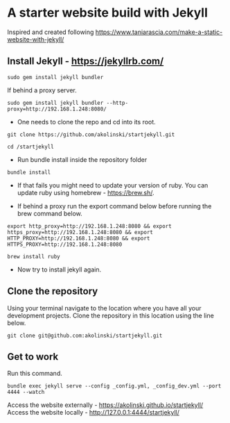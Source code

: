 # A starter website build with Jekyll

Inspired and created following https://www.taniarascia.com/make-a-static-website-with-jekyll/

## Install Jekyll - https://jekyllrb.com/

```
sudo gem install jekyll bundler
```

If behind a proxy server.

```
sudo gem install jekyll bundler --http-proxy=http://192.168.1.248:8080/
```

* One needs to clone the repo and cd into its root.

```
git clone https://github.com/akolinski/startjekyll.git
```

```
cd /startjekyll
```

* Run bundle install inside the repository folder

```
bundle install
```

* If that fails you might need to update your version of ruby. You can update ruby using homebrew - https://brew.sh/. 

* If behind a proxy run the export command below before running the brew command below.

```
export http_proxy=http://192.168.1.248:8080 && export https_proxy=http://192.168.1.248:8080 && export HTTP_PROXY=http://192.168.1.248:8080 && export HTTPS_PROXY=http://192.168.1.248:8080
```

```
brew install ruby
```

* Now try to install jekyll again.

## Clone the repository

Using your terminal navigate to the location where you have all your development projects. Clone the repository in this location using the line below.

```
git clone git@github.com:akolinski/startjekyll.git
```

## Get to work

Run this command.

```
bundle exec jekyll serve --config _config.yml, _config_dev.yml --port 4444 --watch
```

Access the website externally - https://akolinski.github.io/startjekyll/
Access the website locally - http://127.0.0.1:4444/startjekyll/